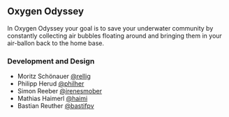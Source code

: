 ## Oxygen Odyssey
 
In Oxygen Odyssey your goal is to save your underwater community by constantly collecting air bubbles floating around and bringing them in your air-ballon back to the home base.


 ### Development and Design
- Moritz Schönauer [@rellig](https://www.github.com/rellig)
- Philipp Herud [@philher](https://www.github.com/PhilippHerud)
- Simon Reeber [@irenesmober](https://github.com/IreneSmober)
- Mathias Haimerl [@haimi](https://www.github.com/Haimi)
- Bastian Reuther [@bastifpv](https://www.github.com/bastifpv)
